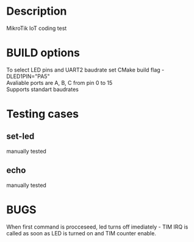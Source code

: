 # Description
MikroTik IoT coding test  
# BUILD options  
To select LED pins and UART2 baudrate set CMake build flag -DLED1PIN="PA5"  
Avaliable ports are A, B, C from pin 0 to 15  
Supports standart baudrates  
# Testing cases  
## set-led  
manually tested  
## echo  
manually tested  

# BUGS  
When first command is procceseed, led turns off imediately - TIM IRQ is called as soon as LED is turned on and TIM counter enable.

